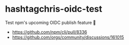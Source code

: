 # hashtagchris-oidc-test

Test npm's upcoming OIDC publish feature 🚀

* https://github.com/npm/cli/pull/8336
* https://github.com/orgs/community/discussions/161015
